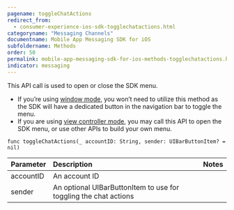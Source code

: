 ```yaml
---
pagename: toggleChatActions
redirect_from:
  - consumer-experience-ios-sdk-togglechatactions.html
categoryname: "Messaging Channels"
documentname: Mobile App Messaging SDK for iOS
subfoldername: Methods
order: 50
permalink: mobile-app-messaging-sdk-for-ios-methods-togglechatactions.html
indicator: messaging
---
```


This API call is used to open or close the SDK menu.

* If you’re using [window mode](consumer-experience-ios-sdk-showconversation.html), you won’t need to utilize this method as the SDK will have a dedicated button in the navigation bar to toggle the menu.
* If you are using [view controller mode](consumer-experience-ios-sdk-showconversation.html), you may call this API to open the SDK menu, or use other APIs to build your own menu.

`func toggleChatActions(_ accountID: String, sender: UIBarButtonItem? = nil)`

| Parameter | Description | Notes |
| :--- | :--- | :--- |
| accountID | An account ID |
| sender | An optional UIBarButtonItem to use for toggling the chat actions |